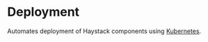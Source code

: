 # Deployment

Automates deployment of Haystack components using [Kubernetes](https://en.wikipedia.org/wiki/Kubernetes).
